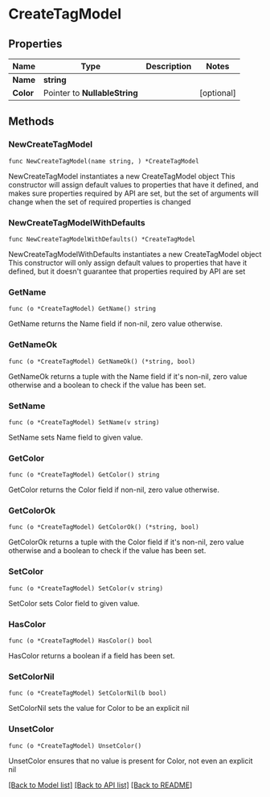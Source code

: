 # CreateTagModel

## Properties

Name | Type | Description | Notes
------------ | ------------- | ------------- | -------------
**Name** | **string** |  | 
**Color** | Pointer to **NullableString** |  | [optional] 

## Methods

### NewCreateTagModel

`func NewCreateTagModel(name string, ) *CreateTagModel`

NewCreateTagModel instantiates a new CreateTagModel object
This constructor will assign default values to properties that have it defined,
and makes sure properties required by API are set, but the set of arguments
will change when the set of required properties is changed

### NewCreateTagModelWithDefaults

`func NewCreateTagModelWithDefaults() *CreateTagModel`

NewCreateTagModelWithDefaults instantiates a new CreateTagModel object
This constructor will only assign default values to properties that have it defined,
but it doesn't guarantee that properties required by API are set

### GetName

`func (o *CreateTagModel) GetName() string`

GetName returns the Name field if non-nil, zero value otherwise.

### GetNameOk

`func (o *CreateTagModel) GetNameOk() (*string, bool)`

GetNameOk returns a tuple with the Name field if it's non-nil, zero value otherwise
and a boolean to check if the value has been set.

### SetName

`func (o *CreateTagModel) SetName(v string)`

SetName sets Name field to given value.


### GetColor

`func (o *CreateTagModel) GetColor() string`

GetColor returns the Color field if non-nil, zero value otherwise.

### GetColorOk

`func (o *CreateTagModel) GetColorOk() (*string, bool)`

GetColorOk returns a tuple with the Color field if it's non-nil, zero value otherwise
and a boolean to check if the value has been set.

### SetColor

`func (o *CreateTagModel) SetColor(v string)`

SetColor sets Color field to given value.

### HasColor

`func (o *CreateTagModel) HasColor() bool`

HasColor returns a boolean if a field has been set.

### SetColorNil

`func (o *CreateTagModel) SetColorNil(b bool)`

 SetColorNil sets the value for Color to be an explicit nil

### UnsetColor
`func (o *CreateTagModel) UnsetColor()`

UnsetColor ensures that no value is present for Color, not even an explicit nil

[[Back to Model list]](../README.md#documentation-for-models) [[Back to API list]](../README.md#documentation-for-api-endpoints) [[Back to README]](../README.md)


